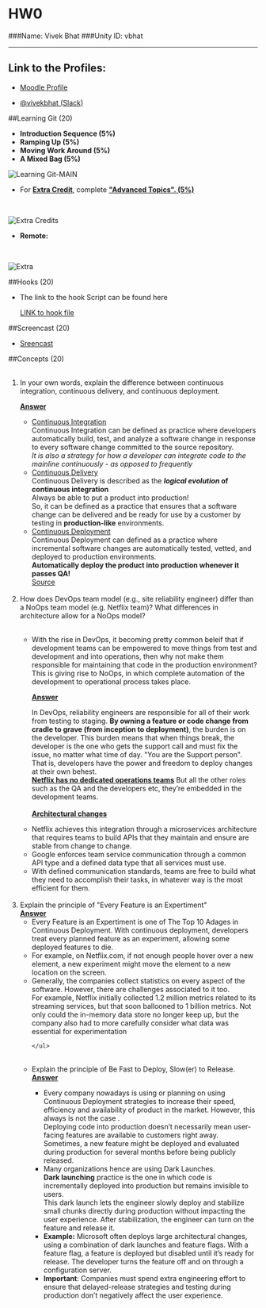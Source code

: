 # HW0

###Name: Vivek Bhat
###Unity ID: vbhat

<hr>

## Link to the Profiles: 

  * [Moodle Profile](https://moodle-courses1617.wolfware.ncsu.edu/user/profile.php?id=116130)

  * [@vivekbhat (Slack)](https://csc519-s17.slack.com/messages/@vivekbhat/team/vivekbhat/)


##Learning Git (20)

* **Introduction Sequence (5%)**
* **Ramping Up (5%)**
* **Moving Work Around (5%)**
* **A Mixed Bag (5%)**

![Learning Git-_MAIN_](https://github.ncsu.edu/vbhat/HW0/blob/master/resources/1.png)

* For <u>**Extra Credit**</u>, complete <b><u>"Advanced Topics". (5%)</b></u>
<br>

![Extra Credits](https://github.ncsu.edu/vbhat/HW0/blob/master/resources/2.png)


* **Remote:**
<br>

![Extra](https://github.ncsu.edu/vbhat/HW0/blob/master/resources/3.png)


##Hooks (20)

   * The link to the hook Script can be found here
      
	 [LINK to hook file ](https://github.ncsu.edu/vbhat/HW0/blob/master/resources/post-commit)

##Screencast (20)

* [Sreencast](https://youtu.be/pOWYzFxqKT4)


##Concepts (20)


<ol>
<br>
<li> In your own words, explain the difference between continuous integration, continuous delivery, and continuous deployment.</li>

<u><b>Answer</b></u>
<ul>
<li><u>Continuous Integration</u> <br>
Continuous Integration can be defined as practice where developers automatically build, test, and analyze a software change in response to every software change committed to the source repository.<br>
<i>It is also a strategy for how a developer can integrate code to the mainline continuously - as opposed to frequently</i></li>
<li><u>Continuous Delivery</u> <br>
Continuous Delivery is described as the <b><i>logical evolution</i> of continuous integration</b><br> Always be able to put a product into production!<br>
So, it can be defined as a practice that ensures that a software change can be delivered and be ready for use by a customer by testing in <b>production-like</b> environments.
<li><u>Continuous Deployment</u> <br>
Continuous Deployment can defined as a practice where incremental software changes are automatically tested, vetted, and deployed to production environments.<br>
<b>Automatically deploy the product into production whenever it passes QA!</b><br>
<a href="http://stackoverflow.com/questions/28608015/continuous-integration-vs-continuous-delivery-vs-continuous-deployment">Source</a>

</ul>
<br>
<li>How does DevOps team model (e.g., site reliability engineer) differ than a NoOps team model (e.g. Netflix team)? What differences in architecture allow for a NoOps model?</li>
<ul><br>

<li>With the rise in DevOps, it becoming pretty common beleif that if development teams can be empowered to move things from test and development and into operations, then why not make them responsible for maintaining that code in the production environment? This is giving rise to NoOps, in which complete automation of the development to operational process takes place.
<br>

<u><b>Answer</b></u>

In DevOps, reliability engineers are responsible for all of their work from testing to staging. <b>By owning
a feature or code change from
cradle to grave (from inception to
deployment)</b>, the burden is on the
developer. This burden means that
when things break, the developer
is the one who gets the support call
and must fix the issue, no matter
what time of day. "You are the Support person". That is, developers have the power and freedom to deploy changes at their own behest.<br>
<u><strong>Netflix has no dedicated operations teams</strong></u> But all the other roles such as the QA and the developers etc, they’re embedded in the development teams.<br><br>
<u><b>Architectural changes</b></u> <br>
<li>Netflix achieves this integration through a microservices architecture that requires teams to build APIs that they maintain and ensure are stable from change to change.</li>
<li>Google enforces team service communication through a common API type and a defined data type that all services must use.</li>
<li>With defined communication standards, teams are free to build what they need to accomplish their tasks, in whatever way is the most efficient for them.</li>
 </li>

</ul>
<br>
<li>Explain the principle of "Every Feature is an Expertiment"
	<br>
	<b><u>Answer</u></b>
	<ul>
	<li>
	Every Feature is an Expertiment is one of The Top 10 Adages in Continuous Deployment. With continuous deployment, developers treat every planned feature as an experiment, allowing some deployed features to die.
	</li>
	<li>For example, on Netflix.com, if not enough people hover over a new element, a new experiment might move the element to a new location on the screen.</li>
	<li>
	Generally, the companies collect statistics
on every aspect of the software. However, there are challenges associated to it too.<br> For example, Netflix initially collected 1.2 million metrics related to its streaming services, but that soon ballooned to 1 billion metrics. Not only could the in-memory data store no longer keep up, but the company also had to more carefully consider what data was essential for experimentation
	</li>
	
	</ul>

</li>
<br>
<li>Explain the principle of Be Fast to Deploy, Slow(er) to Release.</li>
<b><u>Answer</u></b>
<ul>
<li>Every company nowadays is using or planning on using Continuous Deployment strategies to increase their speed, efficiency and availability of product in the market. However, this always is not the case .
<br>Deploying code into production doesn’t necessarily mean user-facing features are available to customers right away. Sometimes, a new feature might be deployed and evaluated during production for several months before being publicly released.
</li>
<li>Many organizations hence are using Dark Launches. <br><b>Dark launching</b> practice is the one in which code is incrementally deployed into production but remains invisible to users.<br>This dark launch lets the engineer slowly deploy and stabilize small chunks directly during production without impacting the user experience. After stabilization, the engineer can turn on the feature and release it.</li>
<li> <b>Example:</b>
 Microsoft often deploys large architectural changes, using a combination of dark launches and feature flags. With a feature flag, a feature is deployed but disabled until it’s ready for release. The developer turns the feature off and on through a configuration server.
<li>
<b>Important</b>: Companies must spend extra engineering effort to ensure that delayed-release strategies and testing during production don’t negatively affect the user experience.
</li>
</li>
</ul>
</ol>









